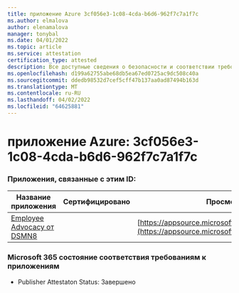 ```yaml
---
title: приложение Azure 3cf056e3-1c08-4cda-b6d6-962f7c7a1f7c
ms.author: elmalova
author: elenamalova
manager: tonybal
ms.date: 04/01/2022
ms.topic: article
ms.service: attestation
certification_type: attested
description: Все доступные сведения о безопасности и соответствии требованиям для 3cf056e3-1c08-4cda-b6d6-962f7c7a1f7c.
ms.openlocfilehash: d199a62755abe68db5ea67ed0725ac9dc508c40a
ms.sourcegitcommit: ddedb98532d7cef5cff47b137aa0ad87494b163d
ms.translationtype: MT
ms.contentlocale: ru-RU
ms.lasthandoff: 04/02/2022
ms.locfileid: "64625881"
---
```

# <a name="azure-app-id-3cf056e3-1c08-4cda-b6d6-962f7c7a1f7c"></a>приложение Azure: 3cf056e3-1c08-4cda-b6d6-962f7c7a1f7c


### <a name="apps-associated-with-this-id"></a>Приложения, связанные с этим ID:
| **Название приложения** | **Сертифицировано** | **Просмотр в AppSource** |
|--------------|---------------|-----------------------|
| [Employee Advocacy от DSMN8](../forward/WA200003677.md) |  | [https://appsource.microsoft.com/product/office/WA200003677](https://appsource.microsoft.com/product/office/WA200003677) |

### <a name="microsoft-365-app-compliance-status"></a>Microsoft 365 состояние соответствия требованиям к приложениям
- Publisher Attestaton Status: Завершено
